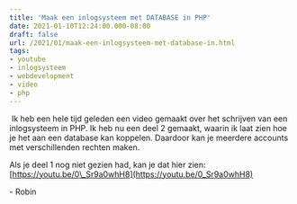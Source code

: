 ```yaml
---
title: 'Maak een inlogsysteem met DATABASE in PHP'
date: 2021-01-10T12:24:00.000-08:00
draft: false
url: /2021/01/maak-een-inlogsysteem-met-database-in.html
tags: 
- youtube
- inlogsysteem
- webdevelopment
- video
- php
---
```


  
 Ik heb een hele tijd geleden een video gemaakt over het schrijven van een inlogsysteem in PHP. Ik heb nu een deel 2 gemaakt, waarin ik laat zien hoe je het aan een database kan koppelen. Daardoor kan je meerdere accounts met verschillenden rechten maken. 

Als je deel 1 nog niet gezien had, kan je dat hier zien: [https://youtu.be/0\_Sr9a0whH8](https://youtu.be/0_Sr9a0whH8)

\- Robin